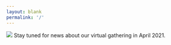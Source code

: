 ```yaml
---
layout: blank
permalink: '/'
---
```


<div class="container-2021">
  <img src="https://alumniweekend.ucsc.edu/assets/images/2021/alumni-weekend-2021.png">
  Stay tuned for news about our virtual gathering in April 2021.
</div>


